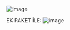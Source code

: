 ![image](https://github.com/user-attachments/assets/3f99ab2a-47bb-438f-8391-532e1edf03a5)


EK PAKET İLE:
![image](https://github.com/user-attachments/assets/f275436a-c37e-4a3b-bce3-ea2ad3f065ce)
